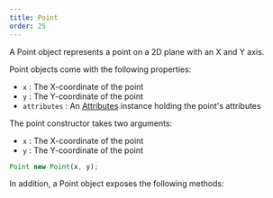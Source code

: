 ```yaml
---
title: Point
order: 25
---
```


A Point object represents a point on a 2D plane with an X and Y axis.

Point objects come with the following properties:

-   `x` : The X-coordinate of the point
-   `y` : The Y-coordinate of the point
-   `attributes` : An [Attributes](../attributes) instance holding the point's attributes

The point constructor takes two arguments:

-   `x` : The X-coordinate of the point
-   `y` : The Y-coordinate of the point

```js
Point new Point(x, y);
```

In addition, a Point object exposes the following methods:

<ReadMore list />
